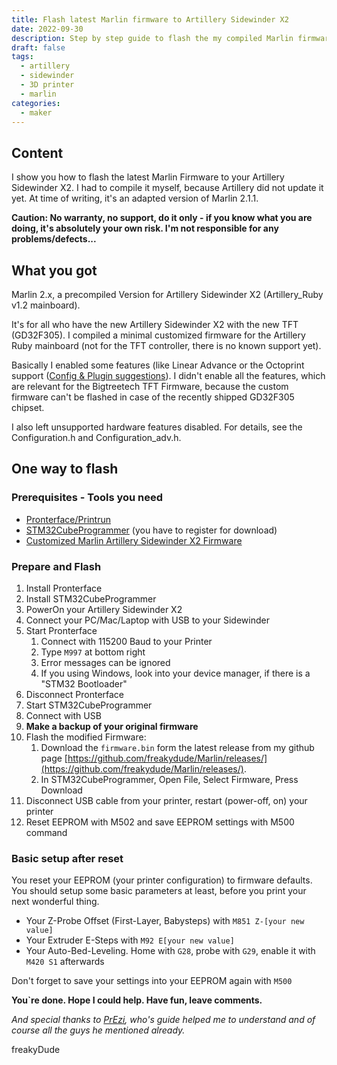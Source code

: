 ```yaml
---
title: Flash latest Marlin firmware to Artillery Sidewinder X2 
date: 2022-09-30
description: Step by step guide to flash the my compiled Marlin firmware to the Artillery Sidewinder X2 printer
draft: false
tags: 
  - artillery
  - sidewinder
  - 3D printer
  - marlin
categories:
  - maker
---
```


## Content
I show you how to flash the latest Marlin Firmware to your Artillery Sidewinder X2. I had to compile it myself, because Artillery did not update it yet. At time of writing, it's an adapted version of Marlin 2.1.1.

**Caution: No warranty, no support, do it only - if you know what you are doing, it's absolutely your own risk. I'm not responsible for any problems/defects...**

## What you got
Marlin 2.x, a precompiled Version for Artillery Sidewinder X2 (Artillery_Ruby v1.2 mainboard).

It's for all who have the new Artillery Sidewinder X2 with the new TFT (GD32F305). I compiled a minimal customized firmware for the Artillery Ruby mainboard (not for the TFT controller, there is no known support yet). 

Basically I enabled some features (like Linear Advance or the Octoprint support ([Config & Plugin suggestions](https://community.octoprint.org/t/a-list-of-recommended-marlin-features/39048)). 
I didn't enable all the features, which are relevant for the Bigtreetech TFT Firmware, because the custom firmware can't be flashed in case of the recently shipped GD32F305 chipset.

I also left unsupported hardware features disabled. For details, see the  Configuration.h and Configuration_adv.h.

## One way to flash

### Prerequisites - Tools you need
- [Pronterface/Printrun](http://www.pronterface.com/)
- [STM32CubeProgrammer](https://www.st.com/content/st_com/en/products/development-tools/software-development-tools/stm32-software-development-tools/stm32-programmers/stm32cubeprog.html#get-software) (you have to register for download)
- [Customized Marlin Artillery Sidewinder X2 Firmware](https://github.com/freakydude/Marlin/releases/)

### Prepare and Flash
1. Install Pronterface
1. Install STM32CubeProgrammer
1. PowerOn your Artillery Sidewinder X2
1. Connect your PC/Mac/Laptop with USB to your Sidewinder
1. Start Pronterface
   1. Connect with 115200 Baud to your Printer
   1. Type `M997` at bottom right
   1. Error messages can be ignored
   1. If you using Windows, look into your device manager, if there is a "STM32 Bootloader"
1. Disconnect Pronterface
1. Start STM32CubeProgrammer
  1. Connect with USB
  1. **Make a backup of your original firmware**
  1. Flash the modified Firmware: 
     1. Download the `firmware.bin` form the latest release from my github page [https://github.com/freakydude/Marlin/releases/](https://github.com/freakydude/Marlin/releases/).
     1. In STM32CubeProgrammer, Open File, Select Firmware, Press Download
1. Disconnect USB cable from your printer, restart (power-off, on) your printer
1. Reset EEPROM with M502 and save EEPROM settings with M500 command

### Basic setup after reset

You reset your EEPROM (your printer configuration) to firmware defaults. You should setup some basic parameters at least, before you print your next wonderful thing.

- Your Z-Probe Offset (First-Layer, Babysteps) with `M851 Z-[your new value]`
- Your Extruder E-Steps with `M92 E[your new value]`
- Your Auto-Bed-Leveling. Home with `G28`, probe with `G29`, enable it with `M420 S1` afterwards


Don't forget to save your settings into your EEPROM again with `M500`

**You`re done. Hope I could help. Have fun, leave comments.**

*And special thanks to [PrEzi](https://www.thingiverse.com/PrEzi), who's guide helped me to understand and of course all the guys he mentioned already.*


freakyDude

